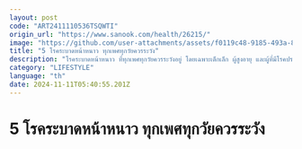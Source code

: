 ```yaml
---
layout: post
code: "ART2411110536TSQWTI"
origin_url: "https://www.sanook.com/health/26215/"
image: "https://github.com/user-attachments/assets/f0119c48-9185-493a-8751-5dbb6ec4b6ff"
title: "5 โรคระบาดหน้าหนาว ทุกเพศทุกวัยควรระวัง"
description: "โรคระบาดหน้าหนาว ที่ทุกเพศทุกวัยควรระวังอยู่ โดยเฉพาะเด็กเล็ก ผู้สูงอายุ และผู้ที่มีโรคประจำตัว ต้องระวังเจ็บป่วย สามารถฉีดวัคซีนป้องกัน หมั่นรักษาสุขภาพให้แข็งแรงอยู่เสมอ"
category: "LIFESTYLE"
language: "th"
date: 2024-11-11T05:40:55.201Z
---
```


# 5 โรคระบาดหน้าหนาว ทุกเพศทุกวัยควรระวัง